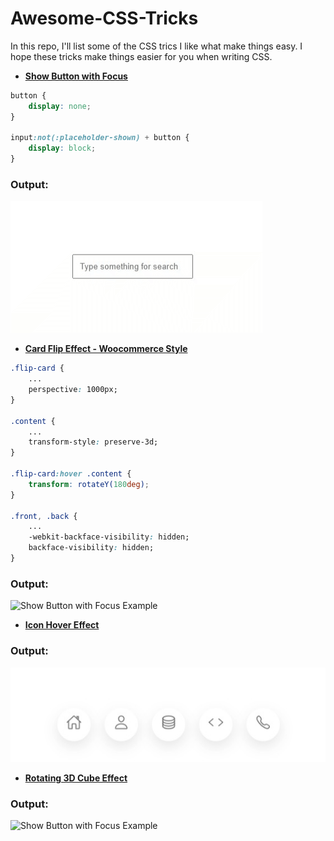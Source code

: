 # Awesome-CSS-Tricks
In this repo, I'll list some of the CSS trics I like what make things easy.
I hope these tricks make things easier for you when writing CSS.


- [**Show Button with Focus**](https://github.com/dmrdvn/Awesome-CSS-Tricks/tree/main/Show%20Button%20with%20Focus)

```CSS
button {
    display: none;
}

input:not(:placeholder-shown) + button {
    display: block;
}
```
### Output:
![Show Button with Focus Example](screenshots/ShowButtonWithFocus.gif)

- [**Card Flip Effect - Woocommerce Style**](https://github.com/dmrdvn/Awesome-CSS-Tricks/tree/main/Card%20Flip%20Effect)

```CSS
.flip-card {
    ...
    perspective: 1000px;
}

.content {
    ...
    transform-style: preserve-3d;
}

.flip-card:hover .content {
    transform: rotateY(180deg);
}

.front, .back {
    ...
    -webkit-backface-visibility: hidden;
    backface-visibility: hidden;
}
```
### Output:
![Show Button with Focus Example](screenshots/CardFlipEffect.gif)


- [**Icon Hover Effect**](https://github.com/dmrdvn/Awesome-CSS-Tricks/tree/main/Icon%20Hover%20Effect)

### Output:
![Show Button with Focus Example](screenshots/icon-hover-effect.gif)

- [**Rotating 3D Cube Effect**](https://github.com/dmrdvn/Awesome-CSS-Tricks/tree/main/Rotating%20Cube)

### Output:
![Show Button with Focus Example](screenshots/rotating-cube.gif)

